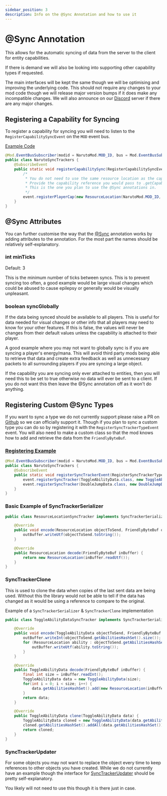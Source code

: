 ```yaml
---
sidebar_position: 3
description: Info on the @Sync Annotation and how to use it
---
```


# @Sync Annotation
This allows for the automatic syncing of data from the server to the client for entity capabilities.

If there is demand we will also be looking into supporting other capability types if requested.

The main interfaces will be kept the same though we will be optimising and improving the underlying code.
This should not require any changes to your mod code though we will release major version bumps if it does make any incompatible changes.
We will also announce on our [Discord](https://discord.sekwah.com/) server if there are any major changes.

## Registering a Capability for Syncing
To register a capability for syncing you will need to listen to the `RegisterCapabilitySyncEvent` on the `MOD` event bus.

[Example Code](https://github.com/sekwah41/Naruto-Mod/blob/2a87ced2daa10cf9eaf3c1f2e480a2ea5ddedd3d/src/main/java/com/sekwah/narutomod/NarutoMod.java#L91-L93)
```java
@Mod.EventBusSubscriber(modid = NarutoMod.MOD_ID, bus = Mod.EventBusSubscriber.Bus.MOD)
public class NarutoSyncTrackers {
    @SubscribeEvent
    public static void registerCapabilitySync(RegisterCapabilitySyncEvent event) {
        /*
         * You do not need to use the same resource location as the capability though it makes it easier to keep track of
         * Provide the capability reference you would pass to .getCapability and the class that implements it.
         * This is the one you plan to use the @Sync annotations in.
         */
        event.registerPlayerCap(new ResourceLocation(NarutoMod.MOD_ID, "ninja_data"), NinjaCapabilityHandler.NINJA_DATA, NinjaData.class);
    }
}
```

## @Sync Attributes
You can further customise the way that the [@Sync](https://github.com/sekwah41/SekCLib/blob/master/src/main/java/com/sekwah/sekclib/capabilitysync/capabilitysync/annotation/Sync.java) annotation works by adding attributes to the annotation.
For the most part the names should be relatively self-explanatory.

### int minTicks
Default: 3

This is the minimum number of ticks between syncs.
This is to prevent syncing too often, a good example would be large visual changes which could be abused to cause epilepsy or generally would be visually unpleasant.

### boolean syncGlobally
If the data being synced should be available to all players.
This is useful for data needed for visual changes or other info that all players may need to know for your other features.
If this is false, the values will never be changes from their default values unless the capability is attached to their player.

A good example where you may not want to globally sync is if you are syncing a player's energy/mana.
This will avoid third party mods being able to retrieve that data and create extra feedback as well as unnecessary packets to all surrounding players if you are syncing a large object.

If the capability you are syncing only ever attached to entities, then you will need this to be set to true otherwise no data will ever be sent to a client. If you do not want this then leave the @Sync annotation off as it won't do anything.

## Registering Custom @Sync Types
If you want to sync a type we do not currently support please raise a PR on [Github](https://github.com/sekwah41/SekCLib) so we can officially support it.
Though if you plan to sync a custom type you can do so by registering it with the `RegisterSyncTrackerTypeEvent` event.
You will also need to make a custom class so that the mod knows how to add and retrieve the data from the `FriendlyByteBuf`.

### [Registering Example](https://github.com/sekwah41/Naruto-Mod/blob/2a87ced2daa10cf9eaf3c1f2e480a2ea5ddedd3d/src/main/java/com/sekwah/narutomod/trackers/NarutoSyncTrackers.java)
```java
@Mod.EventBusSubscriber(modid = NarutoMod.MOD_ID, bus = Mod.EventBusSubscriber.Bus.MOD)
public class NarutoSyncTrackers {
    @SubscribeEvent
    public static void registerSyncTrackerEvent(RegisterSyncTrackerTypeEvent event) {
        event.registerSyncTracker(ToggleAbilityData.class, new ToggleAbilityDataSyncTracker());
        event.registerSyncTracker(DoubleJumpData.class, new DoubleJumpDataSyncTracker());
    }
}
```

### Basic Example of SyncTrackerSerializer
```java
public class ResourceLocationSyncTracker implements SyncTrackerSerializer<ResourceLocation> {

    @Override
    public void encode(ResourceLocation objectToSend, FriendlyByteBuf outBuffer) {
        outBuffer.writeUtf(objectToSend.toString());
    }

    @Override
    public ResourceLocation decode(FriendlyByteBuf inBuffer) {
        return new ResourceLocation(inBuffer.readUtf());
    }
}
```

### SyncTrackerClone
This is used to clone the data when copies of the last sent data are being used.
Without this the library would not be able to tell if the data has changed as it would be using a reference to compare to the original.

Example of a `SyncTrackerSerializer` & `SyncTrackerClone` implementation
```java
public class ToggleAbilityDataSyncTracker implements SyncTrackerSerializer<ToggleAbilityData>, SyncTrackerClone<ToggleAbilityData> {

    @Override
    public void encode(ToggleAbilityData objectToSend, FriendlyByteBuf outBuffer) {
        outBuffer.writeInt(objectToSend.getAbilitiesHashSet().size());
        for (ResourceLocation ability : objectToSend.getAbilitiesHashSet()) {
            outBuffer.writeUtf(ability.toString());
        }
    }

    @Override
    public ToggleAbilityData decode(FriendlyByteBuf inBuffer) {
        final int size = inBuffer.readInt();
        ToggleAbilityData data = new ToggleAbilityData(size);
        for(int i = 0; i < size; i++) {
            data.getAbilitiesHashSet().add(new ResourceLocation(inBuffer.readUtf()));
        }
        return data;
    }

    @Override
    public ToggleAbilityData clone(ToggleAbilityData data) {
        ToggleAbilityData cloned = new ToggleAbilityData(data.getAbilitiesHashSet().size());
        cloned.getAbilitiesHashSet().addAll(data.getAbilitiesHashSet());
        return cloned;
    }
}
```

### SyncTrackerUpdater
For some objects you may not want to replace the object every time to keep references to other objects you have created. While we do not currently have an example though the interface for
[SyncTrackerUpdater](https://github.com/sekwah41/SekCLib/blob/master/src/main/java/com/sekwah/sekclib/capabilitysync/capabilitysync/tracker/SyncTrackerUpdater.java)
should be pretty self-explanatory.

You likely will not need to use this though it is there just in case.
